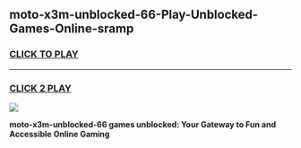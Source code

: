 
## moto-x3m-unblocked-66-Play-Unblocked-Games-Online-sramp
<h3>
<a href="https://premium76.site?title=moto-x3m-unblocked-66&ref=25A">CLICK TO PLAY</a></h3>
<hr>

<h3>
<a href="https://premium76.site?title=moto-x3m-unblocked-66&ref=25A">CLICK 2 PLAY</a>
  
</h3>

<a href="https://premium76.site?title=moto-x3m-unblocked-66&ref=25A"><img src="https://clearcache.store/games.png"></a>


**moto-x3m-unblocked-66 games unblocked: Your Gateway to Fun and Accessible Online Gaming**
